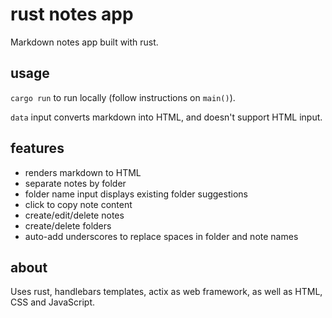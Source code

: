 # rust notes app

Markdown notes app built with rust.

## usage

`cargo run` to run locally (follow instructions on `main()`).

`data` input converts markdown into HTML, and doesn't support HTML input.

## features

- renders markdown to HTML
- separate notes by folder
- folder name input displays existing folder suggestions
- click to copy note content
- create/edit/delete notes
- create/delete folders
- auto-add underscores to replace spaces in folder and note names

## about

Uses rust, handlebars templates, actix as web framework, as well as HTML, CSS and JavaScript.
